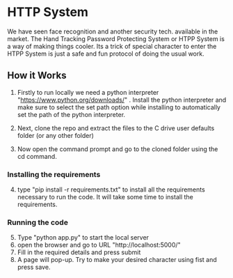 # HTTP System
We have seen face recognition and another security tech. available in the market. The Hand Tracking Password Protecting System or HTPP System is a way of making things cooler. Its a trick of special character to enter the HTPP System is just a safe and fun protocol of doing the usual work.

## How it Works

1. Firstly to run locally we need a python interpreter "https://www.python.org/downloads/" . Install the python interpreter and make sure to select the set path option while installing to automatically set the path of the python interpreter.

2. Next, clone the repo and extract the files to the C drive user defaults folder (or any other folder)
3. Now open the command prompt and go to the cloned folder using the cd command. 

### Installing the requirements

4. type "pip install -r requirements.txt" to install all the requirements necessary to run the code. It will take some time to install the requirements.

### Running the code 
5. Type "python app.py" to start the local server
6. open the browser and go to URL "http://localhost:5000/"
7. Fill in the required details and press submit 
8. A page will pop-up. Try to make your desired character using fist and press save.

